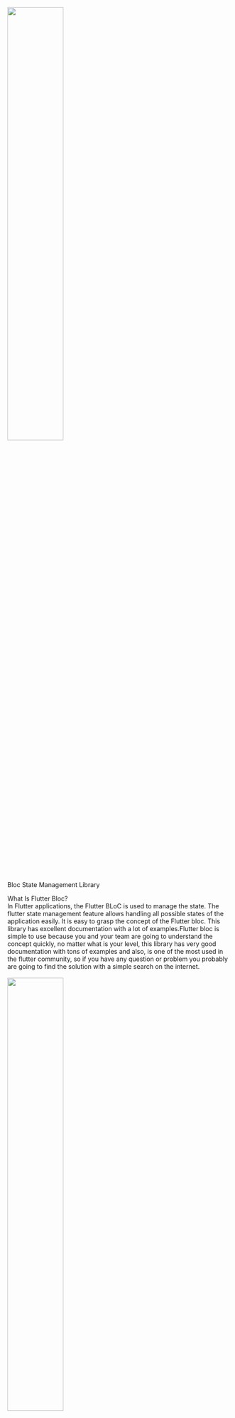 
<img src="https://i.ibb.co/HHjKWT1/1-b-N7ro-Xe-CAc-VNrik-D27o-JAw.png" width=50% height=50%><br><br>
Bloc State Management Library <br>

What Is Flutter Bloc? <br>
 In Flutter applications, the Flutter BLoC is used to manage the state. The flutter state management feature allows handling all possible states of the application easily. It is easy to grasp the concept of the Flutter bloc. This library has excellent documentation with a lot of examples.Flutter bloc is simple to use because you and your team are going to understand the concept quickly, no matter what is your level, this library has very good documentation with tons of examples and also, is one of the most used in the flutter community, so if you have any question or problem you probably are going to find the solution with a simple search on the internet.<br><br>
 <img src="https://i.ibb.co/5MYsYvk/0-EG9-GW70kfdes-SPRZ.webp" width=50% height=50%> <br> <br>
